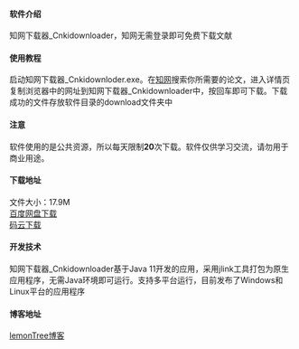 #### 软件介绍
知网下载器_Cnkidownloader，知网无需登录即可免费下载文献
#### 使用教程
启动知网下载器_Cnkidownloder.exe。在[知网](http://www.cnki.net/)搜索你所需要的论文，进入详情页复制浏览器中的网址到知网下载器_Cnkidownloader中，按回车即可下载。下载成功的文件存放软件目录的download文件夹中

#### 注意
软件使用的是公共资源，所以每天限制**20**次下载。软件仅供学习交流，请勿用于商业用途。
#### 下载地址
文件大小：17.9M  
[百度网盘下载](https://pan.baidu.com/s/1kvEmE4p0CNPPWRfmygyBNg)  
[码云下载](https://gitee.com/ishare20/cnkidownloader/releases)
#### 开发技术
知网下载器_Cnkidownloader基于Java 11开发的应用，采用jlink工具打包为原生应用程序，无需Java环境即可运行。支持多平台运行，目前发布了Windows和Linux平台的应用程序
#### 博客地址
[lemonTree博客](https://ishare20.gitee.io)
